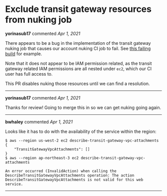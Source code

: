# Exclude transit gateway resources from nuking job

**yorinasub17** commented *Apr 1, 2021*

There appears to be a bug in the implementation of the transit gateway nuking job that causes our account nuking CI job to fail. See [this failing build](https://app.circleci.com/pipelines/github/gruntwork-io/cloud-nuke/3272/workflows/466051ad-35fb-47b4-a5e4-5ba89d1db316/jobs/24002) for example.

Note that it does not appear to be IAM permission related, as the transit gateway related IAM permissions are all nested under `ec2`, which our CI user has full access to.

This PR disables nuking those resources until we can find a resolution.
<br />
***


**yorinasub17** commented *Apr 1, 2021*

Thanks for review! Going to merge this in so we can get nuking going again.
***

**bwhaley** commented *Apr 1, 2021*

Looks like it has to do with the availability of the service within the region:

```
$ aws --region us-west-2 ec2 describe-transit-gateway-vpc-attachments                                                                                                                                
{
    "TransitGatewayVpcAttachments": []
}
$ aws --region ap-northeast-3 ec2 describe-transit-gateway-vpc-attachments                                                                                                        

An error occurred (InvalidAction) when calling the DescribeTransitGatewayVpcAttachments operation: The action DescribeTransitGatewayVpcAttachments is not valid for this web service.
```
***

